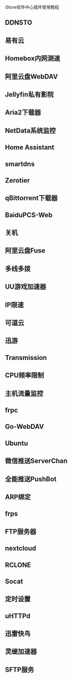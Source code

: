 iStore软件中心插件使用教程

## DDNSTO

## 易有云

## Homebox内网测速

## 阿里云盘WebDAV

## Jellyfin私有影院

## Aria2下载器

## NetData系统监控

## Home Assistant

## smartdns

## Zerotier

## qBittorrent下载器

## BaiduPCS-Web

## 关机

## 阿里云盘Fuse

## 多线多拨

## UU游戏加速器

## IP限速

## 可道云

## 迅游

## Transmission

## CPU频率限制

## 主机流量监控

## frpc

## Go-WebDAV

## Ubuntu

## 微信推送ServerChan

## 全能推送PushBot

## ARP绑定

## frps

## FTP服务器

## nextcloud

## RCLONE

## Socat

## 定时设置

## uHTTPd

## 迅雷快鸟

## 灵缇加速器

## SFTP服务